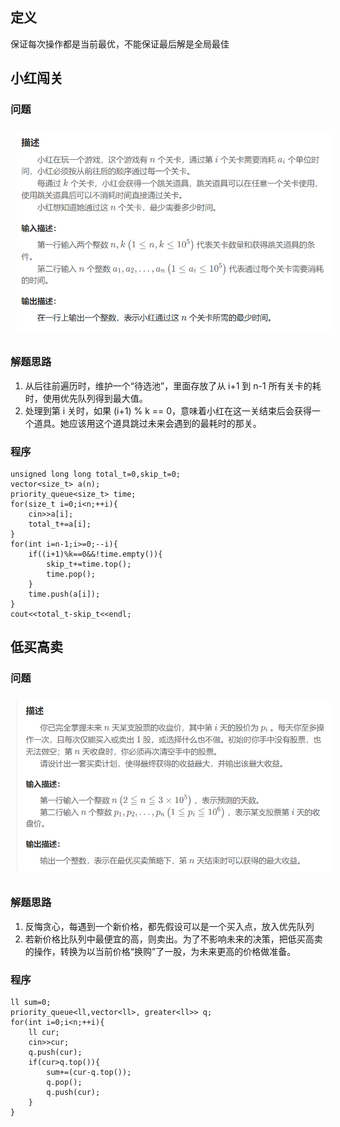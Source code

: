 ## 定义
保证每次操作都是当前最优，不能保证最后解是全局最佳
## 小红闯关
### 问题
<img src="../../pic/C-Lang/Algorithm/greedy_exp1.png" style="width:600px;padding:10px;"/>

### 解题思路
1. 从后往前遍历时，维护一个“待选池”，里面存放了从 i+1 到 n-1 所有关卡的耗时，使用优先队列得到最大值。
2. 处理到第 i 关时，如果 (i+1) % k == 0，意味着小红在这一关结束后会获得一个道具。她应该用这个道具跳过未来会遇到的最耗时的那关。
### 程序
```
unsigned long long total_t=0,skip_t=0;
vector<size_t> a(n);
priority_queue<size_t> time;
for(size_t i=0;i<n;++i){
    cin>>a[i];
    total_t+=a[i];
}
for(int i=n-1;i>=0;--i){
    if((i+1)%k==0&&!time.empty()){
        skip_t+=time.top();
        time.pop();
    }
    time.push(a[i]);
}
cout<<total_t-skip_t<<endl;
```
## 低买高卖
### 问题
<img src="../../pic/C-Lang/Algorithm/greedy_exp2.png" style="width:600px;padding:10px;"/>

### 解题思路
1. 反悔贪心，每遇到一个新价格，都先假设可以是一个买入点，放入优先队列
2. 若新价格比队列中最便宜的高，则卖出。为了不影响未来的决策，把低买高卖的操作，转换为以当前价格“换购”了一股，为未来更高的价格做准备。
### 程序
```
ll sum=0;
priority_queue<ll,vector<ll>, greater<ll>> q;
for(int i=0;i<n;++i){
    ll cur;
    cin>>cur;
    q.push(cur);
    if(cur>q.top()){
        sum+=(cur-q.top());
        q.pop();   
        q.push(cur);               
    }
}
```